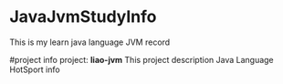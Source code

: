 # JavaJvmStudyInfo
This is  my   learn  java  language  JVM  record

#project info
project:
   **liao-jvm** 
   This project description Java Language  HotSport  info